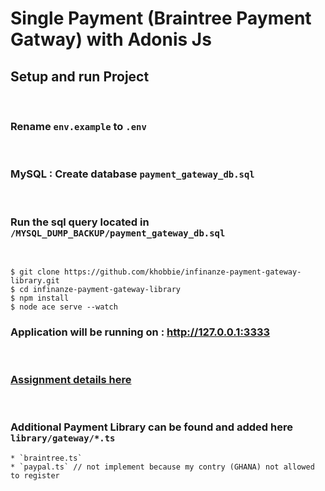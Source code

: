 # Single Payment (Braintree Payment Gatway) with Adonis Js

##  Setup and run Project
<br>

### Rename `env.example` to `.env` 
<br>

### MySQL : Create database  `payment_gateway_db.sql`
<br>

### Run the sql query located in `/MYSQL_DUMP_BACKUP/payment_gateway_db.sql`
<br>



    $ git clone https://github.com/khobbie/infinanze-payment-gateway-library.git
    $ cd infinanze-payment-gateway-library
    $ npm install
    $ node ace serve --watch
    



###  Application will be running on : http://127.0.0.1:3333


<br>

### [Assignment details here](./ASSIGNMENT.md)
<br>


### Additional Payment Library can be found and added here  `library/gateway/*.ts`
    * `braintree.ts`
    * `paypal.ts` // not implement because my contry (GHANA) not allowed to register

